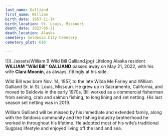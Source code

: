 ```yaml
---
last_name: Galliand
first_name: William
birth_date: 1957-11-14
birth_location: St. Louis, Missouri
death_date: 2022-05-21
death_location: Alaska
cemetery: Seldovia City Cemetery
cemetery_plot: 610

---
```

![](../assets/William B Wild Bill Galliand.jpg)
Lifelong Alaska resident **WILLIAM "Wild Bill" GALLIAND** passed away on May 21, 2022, with his wife **Clara Moonin**, as always, fittingly at his side. 

Wild Bill was born Nov. 14, 1957, to the late Wilda Me Farley and William Galliand Sr. in St. Louis, Missouri. He grew up in Sacramento, California, and moved to Seldovia in the early 1970s. Bill worked as a commercial fisherman from seining, crab and salmon fishing, to long lining and set netting. His last season set netting was in 2019.

William Galliand will be missed by his immediate and extended family, along with the Seldovia community and the fishing industry brotherhood he worked in throughout his lifetime. He adopted most of his wife’s traditional Sugpiaq lifestyle and enjoyed living off the land and sea.

